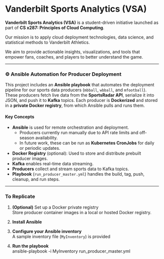 # Vanderbilt Sports Analytics (VSA)

**Vanderbilt Sports Analytics (VSA)** is a student-driven initiative launched as part of **CS x287: Principles of Cloud Computing**.

Our mission is to apply cloud deployment technologies, data science, and statistical methods to Vanderbilt Athletics.

We aim to provide actionable insights, visualizations, and tools that empower fans, coaches, and players to better understand the game.

---

### ⚙️ Ansible Automation for Producer Deployment

This project includes an **Ansible playbook** that automates the deployment pipeline for our sports data producers (`mbball`, `wbball`, and `mfootball`). These producers fetch live data from the **SportsRadar API**, serialize it into JSON, and push it to **Kafka** topics. Each producer is **Dockerized** and stored in a **private Docker registry**, from which Ansible pulls and runs them.

#### Key Concepts
- **Ansible** is used for remote orchestration and deployment.
  - Producers currently run manually due to API rate limits and off-season availability.
  - In future work, these can be run as **Kubernetes CronJobs** for daily or periodic updates.
- **Docker Registry** (optional): Used to store and distribute prebuilt producer images.
- **Kafka** enables real-time data streaming.
- **Producers** collect and stream sports data to Kafka topics.
- **Playbook** (`run_producer_master.yml`) handles the build, tag, push, cleanup, and run steps.

---

### To Replicate

1. **(Optional)** Set up a Docker private registry  
   Store producer container images in a local or hosted Docker registry.

2. **Install Ansible**  

3. **Configure your Ansible inventory**  
   A sample inventory file (`MyInventory`) is provided

4. **Run the playbook**  
    ansible-playbook -i MyInventory run_producer_master.yml
